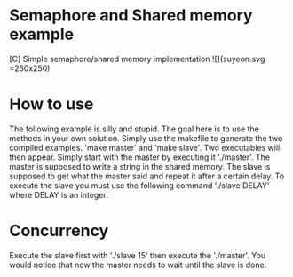 # Semaphore and Shared memory example
[C] Simple semaphore/shared memory implementation
![](suyeon.svg =250x250)

# How to use
The following example is silly and stupid. The goal here is to use the methods in your own solution.
Simply use the makefile to generate the two compiled examples. 'make master' and 'make slave'.
Two executables will then appear. Simply start with the master by executing it './master'.
The master is supposed to write a string in the shared memory.
The slave is supposed to get what the master said and repeat it after a certain delay.
To execute the slave you must use the following command './slave DELAY' where DELAY is an integer.

# Concurrency
Execute the slave first with './slave 15' then execute the './master'. You would notice that now the master needs to wait until the slave is done.